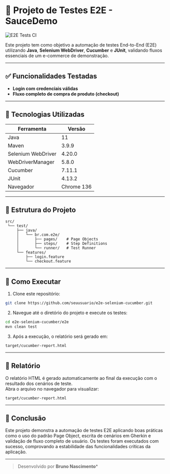
# 🧪 Projeto de Testes E2E - SauceDemo

![E2E Tests CI](https://github.com/BrunoNasc92/TesteE2E_Teste3/actions/workflows/e2e-tests.yml/badge.svg)

Este projeto tem como objetivo a automação de testes End-to-End (E2E) utilizando **Java**, **Selenium WebDriver**, **Cucumber** e **JUnit**, validando fluxos essenciais de um e-commerce de demonstração.

---

## ✅ Funcionalidades Testadas

- **Login com credenciais válidas**
- **Fluxo completo de compra de produto (checkout)**

---

## 🧰 Tecnologias Utilizadas

| Ferramenta          | Versão     |
|---------------------|------------|
| Java                | 11         |
| Maven               | 3.9.9      |
| Selenium WebDriver  | 4.20.0     |
| WebDriverManager    | 5.8.0      |
| Cucumber            | 7.11.1     |
| JUnit               | 4.13.2     |
| Navegador           | Chrome 136 |

---

## 📁 Estrutura do Projeto

```
src/
 └── test/
     ├── java/
     │   └── br.com.e2e/
     │       ├── pages/    # Page Objects
     │       ├── steps/    # Step Definitions
     │       └── runner/   # Test Runner
     └── features/
         ├── login.feature
         └── checkout.feature
```

---

## 🚀 Como Executar

1. Clone este repositório:
```bash
git clone https://github.com/seuusuario/e2e-selenium-cucumber.git
```

2. Navegue até o diretório do projeto e execute os testes:
```bash
cd e2e-selenium-cucumber/e2e
mvn clean test
```

3. Após a execução, o relatório será gerado em:
```
target/cucumber-report.html
```

---

## 📝 Relatório

O relatório HTML é gerado automaticamente ao final da execução com o resultado dos cenários de teste.  
Abra o arquivo no navegador para visualizar:

```
target/cucumber-report.html
```

---

## 🧾 Conclusão

Este projeto demonstra a automação de testes E2E aplicando boas práticas como o uso do padrão Page Object, escrita de cenários em Gherkin e validação de fluxo completo de usuário. Os testes foram executados com sucesso, comprovando a estabilidade das funcionalidades críticas da aplicação.

---

> Desenvolvido por **Bruno Nascimento***
